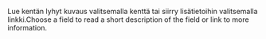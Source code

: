 <span data-ttu-id="16fae-101">Lue kentän lyhyt kuvaus valitsemalla kenttä tai siirry lisätietoihin valitsemalla linkki.</span><span class="sxs-lookup"><span data-stu-id="16fae-101">Choose a field to read a short description of the field or link to more information.</span></span>
